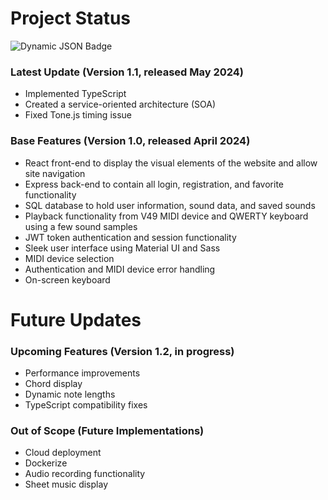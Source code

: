 # Project Status

![Dynamic JSON Badge](https://img.shields.io/badge/dynamic/json?url=https%3A%2F%2Fraw.githubusercontent.com%2Fastridleighton%2FMIDI-Keys%2Fmain%2Ffront-end%2Fpackage.json&query=%24.version&label=version)

### Latest Update (Version 1.1, released May 2024)
- Implemented TypeScript
- Created a service-oriented architecture (SOA)
- Fixed Tone.js timing issue

### Base Features (Version 1.0, released April 2024)
- React front-end to display the visual elements of the website and allow site navigation
- Express back-end to contain all login, registration, and favorite functionality
- SQL database to hold user information, sound data, and saved sounds
- Playback functionality from V49 MIDI device and QWERTY keyboard using a few sound samples
- JWT token authentication and session functionality
- Sleek user interface using Material UI and Sass
- MIDI device selection
- Authentication and MIDI device error handling
- On-screen keyboard

# Future Updates

### Upcoming Features (Version 1.2, in progress)
- Performance improvements
- Chord display
- Dynamic note lengths
- TypeScript compatibility fixes

### Out of Scope (Future Implementations)
- Cloud deployment
- Dockerize
- Audio recording functionality
- Sheet music display
